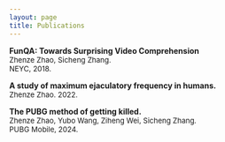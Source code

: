 ```yaml
---
layout: page
title: Publications
---
```


**FunQA: Towards Surprising Video Comprehension**  
<span style="font-size: small;">Zhenze Zhao, Sicheng Zhang.  
NEYC, 2018.</span>

**A study of maximum ejaculatory frequency in humans.**  
<span style="font-size: small;">Zhenze Zhao. 2022.</span>

**The PUBG method of getting killed.**  
<span style="font-size: small;">Zhenze Zhao, Yubo Wang, Ziheng Wei, Sicheng Zhang.  
PUBG Mobile, 2024.</span>

<!-- # COMMENT EXPLAINING THIS PAGE -- 
We're currently using this section of the site to host these tutorials,
  but you might want to use it to showcase and describe your `Research`,
  to chronicle various `Talks` you've given over your history, or to
  write about various news or updates that have happened to you.

You can update the `title` of file (line 3) to change the heading of 
  the page and its title in the browser. To change how it's referred to
  in the navigation and/or adjust its url, see `data/navigation.yml` file.
-->


